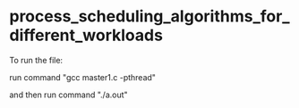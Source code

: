# process_scheduling_algorithms_for_different_workloads

To run the file:

run command "gcc master1.c -pthread"

and then run command "./a.out"
